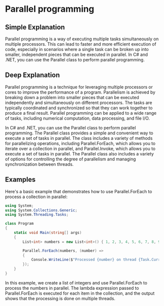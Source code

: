 # Parallel programming

## Simple Explanation

Parallel programming is a way of executing multiple tasks simultaneously on multiple processors. This can lead to faster and more efficient execution of code, especially in scenarios where a single task can be broken up into smaller, independent pieces that can be executed in parallel. In C# and .NET, you can use the Parallel class to perform parallel programming.

## Deep Explanation

Parallel programming is a technique for leveraging multiple processors or cores to improve the performance of a program. Parallelism is achieved by breaking down a problem into smaller pieces that can be executed independently and simultaneously on different processors. The tasks are typically coordinated and synchronized so that they can work together to produce a final result. Parallel programming can be applied to a wide range of tasks, including numerical computation, data processing, and file I/O.

In C# and .NET, you can use the Parallel class to perform parallel programming. The Parallel class provides a simple and convenient way to execute a set of tasks in parallel. The class includes a variety of methods for parallelizing operations, including Parallel.ForEach, which allows you to iterate over a collection in parallel, and Parallel.Invoke, which allows you to execute a set of tasks in parallel. The Parallel class also includes a variety of options for controlling the degree of parallelism and managing synchronization between threads.

## Examples

Here's a basic example that demonstrates how to use Parallel.ForEach to process a collection in parallel:

```C#
using System;
using System.Collections.Generic;
using System.Threading.Tasks;

class Program
{
    static void Main(string[] args)
    {
        List<int> numbers = new List<int>() { 1, 2, 3, 4, 5, 6, 7, 8, 9, 10 };

        Parallel.ForEach(numbers, (number) =>
        {
            Console.WriteLine($"Processed {number} on thread {Task.CurrentId}");
        });
    }
}
```

In this example, we create a list of integers and use Parallel.ForEach to process the numbers in parallel. The lambda expression passed to Parallel.ForEach is executed for each item in the collection, and the output shows that the processing is done on multiple threads.